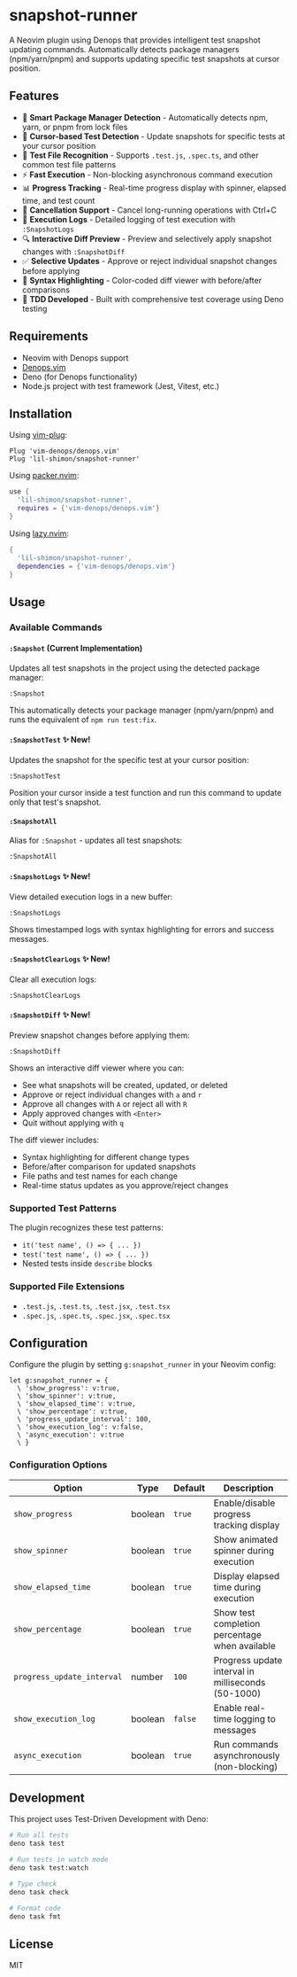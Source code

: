 # snapshot-runner

A Neovim plugin using Denops that provides intelligent test snapshot updating commands. Automatically detects package managers (npm/yarn/pnpm) and supports updating specific test snapshots at cursor position.

## Features

- 🚀 **Smart Package Manager Detection** - Automatically detects npm, yarn, or pnpm from lock files
- 🎯 **Cursor-based Test Detection** - Update snapshots for specific tests at your cursor position
- 📁 **Test File Recognition** - Supports `.test.js`, `.spec.ts`, and other common test file patterns
- ⚡ **Fast Execution** - Non-blocking asynchronous command execution
- 📊 **Progress Tracking** - Real-time progress display with spinner, elapsed time, and test count
- 🛑 **Cancellation Support** - Cancel long-running operations with Ctrl+C
- 📝 **Execution Logs** - Detailed logging of test execution with `:SnapshotLogs`
- 🔍 **Interactive Diff Preview** - Preview and selectively apply snapshot changes with `:SnapshotDiff`
- ✅ **Selective Updates** - Approve or reject individual snapshot changes before applying
- 🎨 **Syntax Highlighting** - Color-coded diff viewer with before/after comparisons
- 🔧 **TDD Developed** - Built with comprehensive test coverage using Deno testing

## Requirements

- Neovim with Denops support
- [Denops.vim](https://github.com/vim-denops/denops.vim)
- Deno (for Denops functionality)
- Node.js project with test framework (Jest, Vitest, etc.)

## Installation

Using [vim-plug](https://github.com/junegunn/vim-plug):

```vim
Plug 'vim-denops/denops.vim'
Plug 'lil-shimon/snapshot-runner'
```

Using [packer.nvim](https://github.com/wbthomason/packer.nvim):

```lua
use {
  'lil-shimon/snapshot-runner',
  requires = {'vim-denops/denops.vim'}
}
```

Using [lazy.nvim](https://github.com/folke/lazy.nvim):

```lua
{
  'lil-shimon/snapshot-runner',
  dependencies = {'vim-denops/denops.vim'}
}
```

## Usage

### Available Commands

#### `:Snapshot` (Current Implementation)
Updates all test snapshots in the project using the detected package manager:

```vim
:Snapshot
```

This automatically detects your package manager (npm/yarn/pnpm) and runs the equivalent of `npm run test:fix`.

#### `:SnapshotTest` ✨ New!
Updates the snapshot for the specific test at your cursor position:

```vim
:SnapshotTest
```

Position your cursor inside a test function and run this command to update only that test's snapshot.

#### `:SnapshotAll`
Alias for `:Snapshot` - updates all test snapshots:

```vim
:SnapshotAll
```

#### `:SnapshotLogs` ✨ New!
View detailed execution logs in a new buffer:

```vim
:SnapshotLogs
```

Shows timestamped logs with syntax highlighting for errors and success messages.

#### `:SnapshotClearLogs` ✨ New!
Clear all execution logs:

```vim
:SnapshotClearLogs
```

#### `:SnapshotDiff` ✨ New!
Preview snapshot changes before applying them:

```vim
:SnapshotDiff
```

Shows an interactive diff viewer where you can:
- See what snapshots will be created, updated, or deleted
- Approve or reject individual changes with `a` and `r`
- Approve all changes with `A` or reject all with `R`
- Apply approved changes with `<Enter>`
- Quit without applying with `q`

The diff viewer includes:
- Syntax highlighting for different change types
- Before/after comparison for updated snapshots
- File paths and test names for each change
- Real-time status updates as you approve/reject changes

### Supported Test Patterns

The plugin recognizes these test patterns:
- `it('test name', () => { ... })`
- `test('test name', () => { ... })`
- Nested tests inside `describe` blocks

### Supported File Extensions

- `.test.js`, `.test.ts`, `.test.jsx`, `.test.tsx`
- `.spec.js`, `.spec.ts`, `.spec.jsx`, `.spec.tsx`

## Configuration

Configure the plugin by setting `g:snapshot_runner` in your Neovim config:

```vim
let g:snapshot_runner = {
  \ 'show_progress': v:true,
  \ 'show_spinner': v:true,
  \ 'show_elapsed_time': v:true,
  \ 'show_percentage': v:true,
  \ 'progress_update_interval': 100,
  \ 'show_execution_log': v:false,
  \ 'async_execution': v:true
  \ }
```

### Configuration Options

| Option | Type | Default | Description |
|--------|------|---------|-------------|
| `show_progress` | boolean | `true` | Enable/disable progress tracking display |
| `show_spinner` | boolean | `true` | Show animated spinner during execution |
| `show_elapsed_time` | boolean | `true` | Display elapsed time during execution |
| `show_percentage` | boolean | `true` | Show test completion percentage when available |
| `progress_update_interval` | number | `100` | Progress update interval in milliseconds (50-1000) |
| `show_execution_log` | boolean | `false` | Enable real-time logging to messages |
| `async_execution` | boolean | `true` | Run commands asynchronously (non-blocking) |

## Development

This project uses Test-Driven Development with Deno:

```bash
# Run all tests
deno task test

# Run tests in watch mode
deno task test:watch

# Type check
deno task check

# Format code
deno task fmt
```

## License

MIT